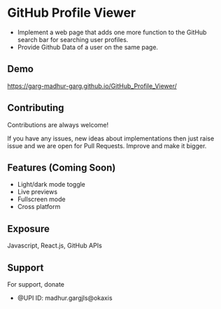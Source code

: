 
# GitHub Profile Viewer

* Implement a web page that adds one more function to the GitHub search bar for searching user
    profiles.
* Provide Github Data of a user on the same page.

## Demo

https://garg-madhur-garg.github.io/GitHub_Profile_Viewer/


## Contributing

Contributions are always welcome!

If you have any issues, new ideas about
 implementations then just raise issue and 
 we are open for Pull Requests. Improve and make it bigger.




## Features (Coming Soon)

- Light/dark mode toggle
- Live previews
- Fullscreen mode
- Cross platform


##  Exposure
Javascript, React.js, GitHub APIs


## Support


For support, donate
* @UPI ID: madhur.gargjls@okaxis


